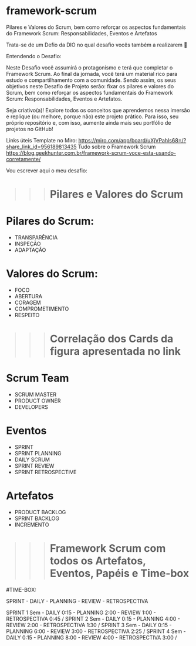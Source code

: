 # framework-scrum
Pilares e Valores do Scrum, bem como reforçar os aspectos fundamentais do Framework Scrum: Responsabilidades, Eventos e Artefatos

Trata-se de um Defio da DIO no qual desafio vocês também a realizarem 🚀

Entendendo o Desafio:

Neste Desafio você assumirá o protagonismo e terá que completar o Framework Scrum. Ao final da jornada, você terá um material rico para estudo e compartilhamento com a comunidade. Sendo assim, os seus objetivos neste Desafio de Projeto serão: fixar os pilares e valores do Scrum, bem como reforçar os aspectos fundamentais do Framework Scrum: Responsabilidades, Eventos e Artefatos. 

Seja criativo(a)! Explore todos os conceitos que aprendemos nessa imersão e replique (ou melhore, porque não) este projeto prático. Para isso, seu próprio repositório e, com isso, aumente ainda mais seu portfólio de projetos no GitHub!

Links úteis
Template no Miro: https://miro.com/app/board/uXjVPahls68=/?share_link_id=956189813435 
Tudo sobre o Framework Scrum https://blog.geekhunter.com.br/framework-scrum-voce-esta-usando-corretamente/

Vou escrever aqui o meu desafio:

>>> # Pilares e Valores do Scrum
# Pilares do Scrum:
- TRANSPARÊNCIA
- INSPEÇÃO
- ADAPTAÇÃO
# Valores do Scrum:
- FOCO
- ABERTURA
- CORAGEM 
- COMPROMETIMENTO
- RESPEITO

>>> # Correlação dos Cards da figura apresentada no link
# Scrum Team
- SCRUM MASTER
- PRODUCT OWNER
- DEVELOPERS
# Eventos 
- SPRINT
- SPRINT PLANNING
- DAILY SCRUM
- SPRINT REVIEW
- SPRINT RETROSPECTIVE
# Artefatos
- PRODUCT BACKLOG
- SPRINT BACKLOG
- INCREMENTO

>>> # Framework Scrum com todos os Artefatos, Eventos, Papéis e Time-box


#TIME-BOX:

SPRINT - DAILY - PLANNING - REVIEW - RETROSPECTIVA

SPRINT 1 Sem  - DAILY 0:15 - PLANNING 2:00 - REVIEW 1:00 - RETROSPECTIVA 0:45 /
SPRINT 2 Sem  - DAILY 0:15 - PLANNING 4:00 - REVIEW 2:00 - RETROSPECTIVA 1:30 /
SPRINT 3 Sem  - DAILY 0:15 - PLANNING 6:00 - REVIEW 3:00 - RETROSPECTIVA 2:25 /
SPRINT 4 Sem  - DAILY 0:15 - PLANNING 8:00 - REVIEW 4:00 - RETROSPECTIVA 3:00 /
